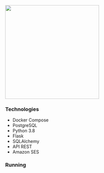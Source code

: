 <img src="https://zebrands.mx/wp-content/uploads/2021/07/WEB-ZEB-05-1-1024x291.png" width="300">

### Technologies
- Docker Compose
- PostgreSQL
- Python 3.8
- Flask
- SQLAlchemy
- API REST
- Amazon SES

### Running